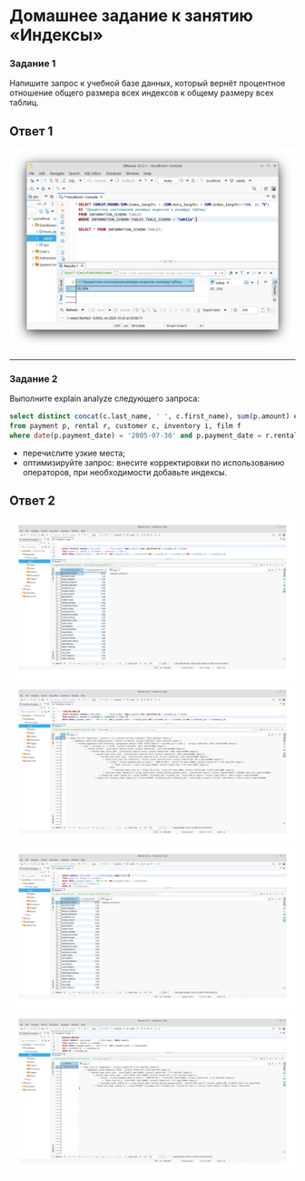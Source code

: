 # Домашнее задание к занятию «Индексы»


### Задание 1

Напишите запрос к учебной базе данных, который вернёт процентное отношение общего размера всех индексов к общему размеру всех таблиц.

## Ответ 1

![Скриншот-1](https://github.com/EscEller/netology-homework/blob/main/sdbsql-05/content/1.png)

---

### Задание 2

Выполните explain analyze следующего запроса:
```sql
select distinct concat(c.last_name, ' ', c.first_name), sum(p.amount) over (partition by c.customer_id, f.title)
from payment p, rental r, customer c, inventory i, film f
where date(p.payment_date) = '2005-07-30' and p.payment_date = r.rental_date and r.customer_id = c.customer_id and i.inventory_id = r.inventory_id
```
- перечислите узкие места;
- оптимизируйте запрос: внесите корректировки по использованию операторов, при необходимости добавьте индексы.

## Ответ 2

![Скриншот-2](https://github.com/EscEller/netology-homework/blob/main/sdbsql-05/content/2.png)
![Скриншот-3](https://github.com/EscEller/netology-homework/blob/main/sdbsql-05/content/3.png)
![Скриншот-4](https://github.com/EscEller/netology-homework/blob/main/sdbsql-05/content/4.png)
![Скриншот-5](https://github.com/EscEller/netology-homework/blob/main/sdbsql-05/content/5.png)

